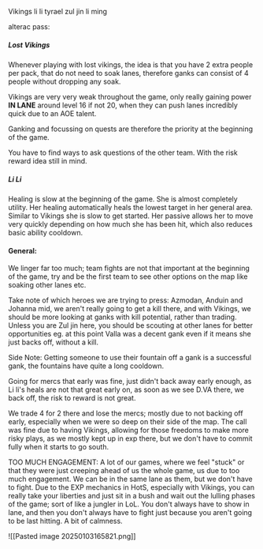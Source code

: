 Vikings
li li
tyrael 
zul jin
li ming

alterac pass: 


##### Lost Vikings
Whenever playing with lost vikings, the idea is that you have 2 extra people per pack, that do not need to soak lanes, therefore ganks can consist of 4 people without dropping any soak. 

Vikings are very very weak throughout the game, only really gaining power **IN LANE** around level 16 if not 20, when they can push lanes incredibly quick due to an AOE talent. 

Ganking and focussing on quests are therefore the priority at the beginning of the game. 

You have to find ways to ask questions of the other team. With the risk reward idea still in mind.

##### Li Li
Healing is slow at the beginning of the game. She is almost completely utility. Her healing automatically heals the lowest target in her general area. Similar to Vikings she is slow to get started. 
Her passive allows her to move very quickly depending on how much she has been hit, which also reduces basic ability cooldown. 





#### General: 

We linger far too much; team fights are not that important at the beginning of the game, try and be the first team to see other options on the map like soaking other lanes etc. 

Take note of which heroes we are trying to press: Azmodan, Anduin and Johanna mid, we aren't really going to get a kill there, and with Vikings, we should be more looking at ganks with kill potential, rather than trading. 
Unless you are Zul jin here, you should be scouting at other lanes for better opportunities eg. at this point Valla was a decent gank even if it means she just backs off, without a kill. 

Side Note: Getting someone to use their fountain off a gank is a successful gank, the fountains have quite a long cooldown. 

Going for mercs that early was fine, just didn't back away early enough, as Li li's heals are not that great early on, as soon as we see D.VA there, we back off, the risk to reward is not great. 

We trade 4 for 2 there and lose the mercs; mostly due to not backing off early, especially when we were so deep on their side of the map. 
The call was fine due to having Vikings, allowing for those freedoms to make more risky plays, as we mostly kept up in exp there, but we don't have to commit fully when it starts to go south. 

TOO MUCH ENGAGEMENT: A lot of our games, where we feel "stuck" or that they were just creeping ahead of us the whole game, us due to too much engagement. We can be in the same lane as them, but we don't have to fight. 
Due to the EXP mechanics in HotS, especially with Vikings, you can really take your liberties and just sit in a bush and wait out the lulling phases of the game; sort of like a jungler in LoL. You don't always have to show in lane, and then you don't always have to fight just because you aren't going to be last hitting. A bit of calmness. 

![[Pasted image 20250103165821.png]]

